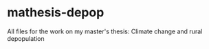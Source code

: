 # mathesis-depop
All files for the work on my master's thesis: Climate change and rural depopulation
